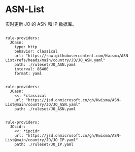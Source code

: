 
# ASN-List

实时更新 JO 的 ASN 和 IP 数据库。

<pre><code class="language-javascript">
rule-providers:
  JOasn:
    type: http
    behavior: classical
    url: "https://raw.githubusercontent.com/Kwisma/ASN-List/refs/heads/main/country/JO/JO_ASN.yaml"
    path: ./ruleset/JO_ASN.yaml
    interval: 86400
    format: yaml
</code></pre>

<pre><code class="language-javascript">
rule-providers:
  JOasn:
    <<: *classical
    url: "https://jsd.onmicrosoft.cn/gh/Kwisma/ASN-List@main/country/JO/JO_ASN.yaml"
    path: ./ruleset/JO_ASN.yaml
</code></pre>

<pre><code class="language-javascript">
rule-providers:
  JOcidr:
    <<: *ipcidr
    url: "https://jsd.onmicrosoft.cn/gh/Kwisma/ASN-List@main/country/JO/JO_IP.yaml"
    path: ./ruleset/JO_IP.yaml
</code></pre>